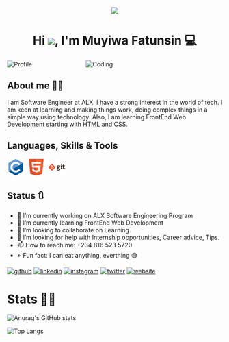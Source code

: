 <div id="header" align="center">
  <img src="https://media.giphy.com/media/qgQUggAC3Pfv687qPC/giphy.gif" width="300" heigth="30"/>
  
# Hi <img src="https://camo.githubusercontent.com/e8e7b06ecf583bc040eb60e44eb5b8e0ecc5421320a92929ce21522dbc34c891/68747470733a2f2f6d656469612e67697068792e636f6d2f6d656469612f6876524a434c467a6361737252346961377a2f67697068792e676966" width="40"/>, I'm Muyiwa Fatunsin 💻 </div>
</div>

<div> <img src="https://komarev.com/ghpvc/?username=phatlines&style=flat-square&color=blue" alt="Profile"/>
<img align="right" alt="Coding" width="320" src="https://media.giphy.com/media/u2pmTWUi0MXjyrMaVj/giphy.gif">
</div>

<div>

## About me 🧑‍💻
I am Software Engineer at ALX. I have a strong interest in the world of tech. I am keen at learning and making things work, doing complex things in a simple way using technology. Also, I am learning FrontEnd Web Development starting with HTML and CSS. 

## Languages, Skills & Tools
  <div>
  <img src="https://github.com/devicons/devicon/blob/master/icons/c/c-original.svg"  title="C" alt="C" width="40" height="40"/>&nbsp;
  <img src="https://github.com/devicons/devicon/blob/master/icons/html5/html5-original.svg" title="HTML5" alt="HTML" width="40" height="40"/>&nbsp;
  <img src="https://github.com/devicons/devicon/blob/master/icons/git/git-original-wordmark.svg" title="Git" **alt="Git" width="40" height="40"/>
</div>

 ## Status 🔃
- 🔭 I’m currently working on ALX Software Engineering Program 
- 🌱 I’m currently learning FrontEnd Web Development 
- 👯 I’m looking to collaborate on Learning 
- 🤔 I’m looking for help with Internship opportunities, Career advice, Tips. 
- 📫 How to reach me: +234 816 523 5720 
- ⚡ Fun fact: I can eat anything, everthing 😅 


[<img src='https://cdn.jsdelivr.net/npm/simple-icons@3.0.1/icons/github.svg' alt='github' height='40'>](https://github.com/phatlines)  [<img src='https://cdn.jsdelivr.net/npm/simple-icons@3.0.1/icons/linkedin.svg' alt='linkedin' height='40'>](https://www.linkedin.com/in/muyiwa-fatunsin/)  [<img src='https://cdn.jsdelivr.net/npm/simple-icons@3.0.1/icons/instagram.svg' alt='instagram' height='40'>](https://www.instagram.com/phatlines_/)  [<img src='https://cdn.jsdelivr.net/npm/simple-icons@3.0.1/icons/twitter.svg' alt='twitter' height='40'>](https://twitter.com/phatlines_)  [<img src='https://cdn.jsdelivr.net/npm/simple-icons@3.0.1/icons/icloud.svg' alt='website' height='40'>](https://github.com/phatlines)

# Stats 🧑‍💻
![Anurag's GitHub stats](https://github-readme-stats.vercel.app/api?username=phatlines&theme=noctis_minimus&show_icons=true)
  
 [![Top Langs](https://github-readme-stats.vercel.app/api/top-langs/?username=phatlines&layout=compact&theme=vision-friendly-dark&hide_border=true)](https://github.com/anuraghazra/github-readme-stats)


